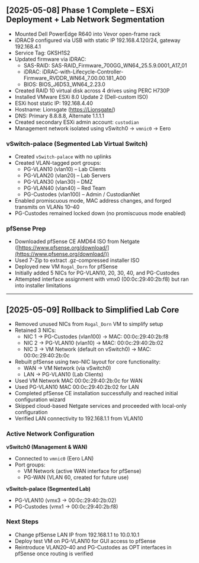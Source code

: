 ## [2025-05-08] Phase 1 Complete – ESXi Deployment + Lab Network Segmentation

- Mounted Dell PowerEdge R640 into Vevor open-frame rack  
- iDRAC9 configured via USB with static IP 192.168.4.120/24, gateway 192.168.4.1  
- Service Tag: GKSH1S2  
- Updated firmware via iDRAC:
  - SAS-RAID: SAS-RAID_Firmware_700GG_WN64_25.5.9.0001_A17_01  
  - iDRAC: iDRAC-with-Lifecycle-Controller-Firmware_RVDDR_WN64_7.00.00.181_A00  
  - BIOS: BIOS_J6D53_WN64_2.23.0  
- Created RAID 10 virtual disk across 4 drives using PERC H730P
- Installed VMware ESXi 8.0 Update 2 (Dell-custom ISO)  
- ESXi host static IP: 192.168.4.40  
- Hostname: Lionsgate ([https://Lionsgate/](https://Lionsgate/))  
- DNS: Primary 8.8.8.8, Alternate 1.1.1.1  
- Created secondary ESXi admin account: `custodian`  
- Management network isolated using vSwitch0 → `vmnic0` → Eero

### vSwitch-palace (Segmented Lab Virtual Switch)
- Created `vSwitch-palace` with no uplinks
- Created VLAN-tagged port groups:
  - PG-VLAN10 (vlan10) – Lab Clients
  - PG-VLAN20 (vlan20) – Lab Servers
  - PG-VLAN30 (vlan30) – DMZ
  - PG-VLAN40 (vlan40) – Red Team
  - PG-Custodes (vlan100) – Admin / CustodianNet
- Enabled promiscuous mode, MAC address changes, and forged transmits on VLANs 10–40
- PG-Custodes remained locked down (no promiscuous mode enabled)

### pfSense Prep
- Downloaded pfSense CE AMD64 ISO from Netgate ([https://www.pfsense.org/download/](https://www.pfsense.org/download/))
- Used 7-Zip to extract .gz-compressed installer ISO
- Deployed new VM `Rogal_Dorn` for pfSense
- Initially added 5 NICs for PG-VLAN10, 20, 30, 40, and PG-Custodes
- Attempted interface assignment with vmx0 (00:0c:29:40:2b:f8) but ran into installer limitations

---

## [2025-05-09] Rollback to Simplified Lab Core

- Removed unused NICs from `Rogal_Dorn` VM to simplify setup
- Retained 3 NICs:
  - NIC 1 → PG-Custodes (vlan100) → MAC: 00:0c:29:40:2b:f8
  - NIC 2 → PG-VLAN10 (vlan10) → MAC: 00:0c:29:40:2b:02
  - NIC 3 → VM Network (default on vSwitch0) → MAC: 00:0c:29:40:2b:0c
- Rebuilt pfSense using two-NIC layout for core functionality:
  - WAN → VM Network (via vSwitch0)
  - LAN → PG-VLAN10 (Lab Clients)
- Used VM Network MAC 00:0c:29:40:2b:0c for WAN
- Used PG-VLAN10 MAC 00:0c:29:40:2b:02 for LAN
- Completed pfSense CE installation successfully and reached initial configuration wizard
- Skipped cloud-based Netgate services and proceeded with local-only configuration
- Verified LAN connectivity to 192.168.1.1 from VLAN10

### Active Network Configuration

**vSwitch0 (Management & WAN)**
- Connected to `vmnic0` (Eero LAN)
- Port groups:
  - VM Network (active WAN interface for pfSense)
  - PG-WAN (VLAN 60, created for future use)

**vSwitch-palace (Segmented Lab)**
- PG-VLAN10 (vmx3 → 00:0c:29:40:2b:02)
- PG-Custodes (vmx1 → 00:0c:29:40:2b:f8)

### Next Steps
- Change pfSense LAN IP from 192.168.1.1 to 10.0.10.1
- Deploy test VM on PG-VLAN10 for GUI access to pfSense
- Reintroduce VLAN20–40 and PG-Custodes as OPT interfaces in pfSense once routing is verified
